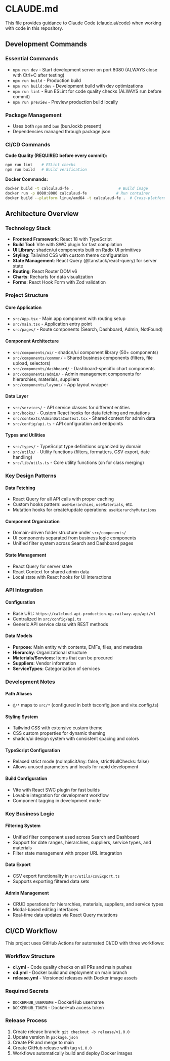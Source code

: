 # CLAUDE.md

This file provides guidance to Claude Code (claude.ai/code) when working with code in this repository.

## Development Commands

### Essential Commands

- `npm run dev` - Start development server on port 8080 (ALWAYS close with Ctrl+C after testing)
- `npm run build` - Production build
- `npm run build:dev` - Development build with dev optimizations
- `npm run lint` - Run ESLint for code quality checks (ALWAYS run before commit)
- `npm run preview` - Preview production build locally

### Package Management

- Uses both `npm` and `bun` (bun.lockb present)
- Dependencies managed through package.json

### CI/CD Commands

**Code Quality (REQUIRED before every commit):**
```bash
npm run lint    # ESLint checks
npm run build   # Build verification
```

**Docker Commands:**
```bash
docker build -t calculaud-fe .                    # Build image
docker run -p 8080:8080 calculaud-fe             # Run container
docker build --platform linux/amd64 -t calculaud-fe .  # Cross-platform build
```

## Architecture Overview

### Technology Stack

- **Frontend Framework**: React 18 with TypeScript
- **Build Tool**: Vite with SWC plugin for fast compilation
- **UI Library**: shadcn/ui components built on Radix UI primitives
- **Styling**: Tailwind CSS with custom theme configuration
- **State Management**: React Query (@tanstack/react-query) for server state
- **Routing**: React Router DOM v6
- **Charts**: Recharts for data visualization
- **Forms**: React Hook Form with Zod validation

### Project Structure

#### Core Application

- `src/App.tsx` - Main app component with routing setup
- `src/main.tsx` - Application entry point
- `src/pages/` - Route components (Search, Dashboard, Admin, NotFound)

#### Component Architecture

- `src/components/ui/` - shadcn/ui component library (50+ components)
- `src/components/common/` - Shared business components (filters, file upload, selectors)
- `src/components/dashboard/` - Dashboard-specific chart components
- `src/components/admin/` - Admin management components for hierarchies, materials, suppliers
- `src/components/layout/` - App layout wrapper

#### Data Layer

- `src/services/` - API service classes for different entities
- `src/hooks/` - Custom React hooks for data fetching and mutations
- `src/contexts/AdminDataContext.tsx` - Shared context for admin data
- `src/config/api.ts` - API configuration and endpoints

#### Types and Utilities

- `src/types/` - TypeScript type definitions organized by domain
- `src/utils/` - Utility functions (filters, formatters, CSV export, date handling)
- `src/lib/utils.ts` - Core utility functions (cn for class merging)

### Key Design Patterns

#### Data Fetching

- React Query for all API calls with proper caching
- Custom hooks pattern: `useHierarchies`, `useMaterials`, etc.
- Mutation hooks for create/update operations: `useHierarchyMutations`

#### Component Organization

- Domain-driven folder structure under `src/components/`
- UI components separated from business logic components
- Unified filter system across Search and Dashboard pages

#### State Management

- React Query for server state
- React Context for shared admin data
- Local state with React hooks for UI interactions

### API Integration

#### Configuration

- Base URL: `https://calcloud-api-production.up.railway.app/api/v1`
- Centralized in `src/config/api.ts`
- Generic API service class with REST methods

#### Data Models

- **Purpose**: Main entity with contents, EMFs, files, and metadata
- **Hierarchy**: Organizational structure
- **Materials/Services**: Items that can be procured
- **Suppliers**: Vendor information
- **ServiceTypes**: Categorization of services

### Development Notes

#### Path Aliases

- `@/*` maps to `src/*` (configured in both tsconfig.json and vite.config.ts)

#### Styling System

- Tailwind CSS with extensive custom theme
- CSS custom properties for dynamic theming
- shadcn/ui design system with consistent spacing and colors

#### TypeScript Configuration

- Relaxed strict mode (noImplicitAny: false, strictNullChecks: false)
- Allows unused parameters and locals for rapid development

#### Build Configuration

- Vite with React SWC plugin for fast builds
- Lovable integration for development workflow
- Component tagging in development mode

### Key Business Logic

#### Filtering System

- Unified filter component used across Search and Dashboard
- Support for date ranges, hierarchies, suppliers, service types, and materials
- Filter state management with proper URL integration

#### Data Export

- CSV export functionality in `src/utils/csvExport.ts`
- Supports exporting filtered data sets

#### Admin Management

- CRUD operations for hierarchies, materials, suppliers, and service types
- Modal-based editing interfaces
- Real-time data updates via React Query mutations

## CI/CD Workflow

This project uses GitHub Actions for automated CI/CD with three workflows:

### Workflow Structure
- **ci.yml** - Code quality checks on all PRs and main pushes
- **cd.yml** - Docker build and deployment on main branch
- **release.yml** - Versioned releases with Docker image assets

### Required Secrets
- `DOCKERHUB_USERNAME` - DockerHub username
- `DOCKERHUB_TOKEN` - DockerHub access token

### Release Process
1. Create release branch: `git checkout -b release/v1.0.0`
2. Update version in `package.json`
3. Create PR and merge to main
4. Create GitHub release with tag `v1.0.0`
5. Workflows automatically build and deploy Docker images